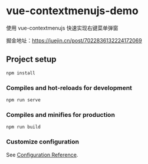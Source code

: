 # vue-contextmenujs-demo

使用 vue-contextmenujs 快速实现右键菜单弹窗

掘金地址：https://juejin.cn/post/7022836132224172069

## Project setup

```
npm install
```

### Compiles and hot-reloads for development
```
npm run serve
```

### Compiles and minifies for production
```
npm run build
```

### Customize configuration
See [Configuration Reference](https://cli.vuejs.org/config/).
